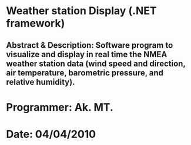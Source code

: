 # Weather station Display (.NET framework)
 ## Abstract & Description: Software program to visualize and display in real time the NMEA weather station data (wind speed and direction, air temperature, barometric pressure, and relative humidity).
 # Programmer:  Ak. MT. 
 # Date:  04/04/2010
